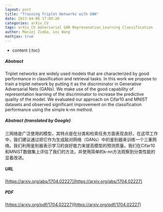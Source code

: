 ```yaml
---
layout: post
title: "Training Triplet Networks with GAN"
date: 2017-04-06 17:09:20
categories: arXiv_CV
tags: arXiv_CV Adversarial GAN Represenation_Learning Classification
author: Maciej Zieba, Lei Wang
mathjax: true
---
```


* content
{:toc}

##### Abstract
Triplet networks are widely used models that are characterized by good performance in classification and retrieval tasks. In this work we propose to train a triplet network by putting it as the discriminator in Generative Adversarial Nets (GANs). We make use of the good capability of representation learning of the discriminator to increase the predictive quality of the model. We evaluated our approach on Cifar10 and MNIST datasets and observed significant improvement on the classification performance using the simple k-nn method.

##### Abstract (translated by Google)
三网络是广泛使用的模型，其特点是在分类和检索任务方面表现良好。在这项工作中，我们建议通过把它作为生成敌对网络（GANs）中的鉴别器来训练一个三重网络。我们利用鉴别器表示学习的良好能力来提高模型的预测质量。我们在Cifar10和MNIST数据集上评估了我们的方法，并使用简单的k-nn方法观察到分类性能的显着改进。

##### URL
[https://arxiv.org/abs/1704.02227](https://arxiv.org/abs/1704.02227)

##### PDF
[https://arxiv.org/pdf/1704.02227](https://arxiv.org/pdf/1704.02227)

